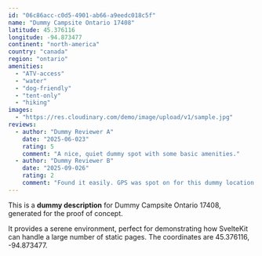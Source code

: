 ```yaml
---
id: "06c86acc-c0d5-4901-ab66-a9eedc018c5f"
name: "Dummy Campsite Ontario 17408"
latitude: 45.376116
longitude: -94.873477
continent: "north-america"
country: "canada"
region: "ontario"
amenities:
  - "ATV-access"
  - "water"
  - "dog-friendly"
  - "tent-only"
  - "hiking"
images:
  - "https://res.cloudinary.com/demo/image/upload/v1/sample.jpg"
reviews:
  - author: "Dummy Reviewer A"
    date: "2025-06-023"
    rating: 5
    comment: "A nice, quiet dummy spot with some basic amenities."
  - author: "Dummy Reviewer B"
    date: "2025-09-026"
    rating: 2
    comment: "Found it easily. GPS was spot on for this dummy location."
---
```


This is a **dummy description** for Dummy Campsite Ontario 17408, generated for the proof of concept.

It provides a serene environment, perfect for demonstrating how SvelteKit can handle a large number of static pages. The coordinates are 45.376116, -94.873477.

